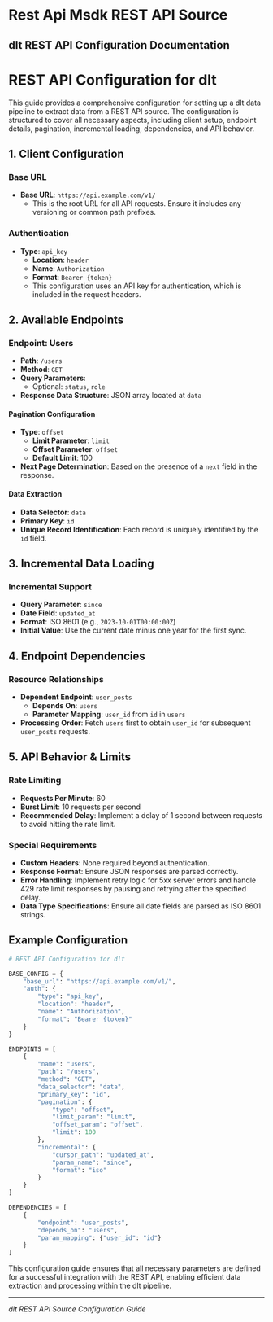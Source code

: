 # Rest Api Msdk REST API Source

## dlt REST API Configuration Documentation

# REST API Configuration for dlt

This guide provides a comprehensive configuration for setting up a dlt data pipeline to extract data from a REST API source. The configuration is structured to cover all necessary aspects, including client setup, endpoint details, pagination, incremental loading, dependencies, and API behavior.

## 1. Client Configuration

### Base URL
- **Base URL**: `https://api.example.com/v1/`
  - This is the root URL for all API requests. Ensure it includes any versioning or common path prefixes.

### Authentication
- **Type**: `api_key`
  - **Location**: `header`
  - **Name**: `Authorization`
  - **Format**: `Bearer {token}`
  - This configuration uses an API key for authentication, which is included in the request headers.

## 2. Available Endpoints

### Endpoint: Users
- **Path**: `/users`
- **Method**: `GET`
- **Query Parameters**: 
  - Optional: `status`, `role`
- **Response Data Structure**: JSON array located at `data`

#### Pagination Configuration
- **Type**: `offset`
  - **Limit Parameter**: `limit`
  - **Offset Parameter**: `offset`
  - **Default Limit**: 100
- **Next Page Determination**: Based on the presence of a `next` field in the response.

#### Data Extraction
- **Data Selector**: `data`
- **Primary Key**: `id`
- **Unique Record Identification**: Each record is uniquely identified by the `id` field.

## 3. Incremental Data Loading

### Incremental Support
- **Query Parameter**: `since`
- **Date Field**: `updated_at`
- **Format**: ISO 8601 (e.g., `2023-10-01T00:00:00Z`)
- **Initial Value**: Use the current date minus one year for the first sync.

## 4. Endpoint Dependencies

### Resource Relationships
- **Dependent Endpoint**: `user_posts`
  - **Depends On**: `users`
  - **Parameter Mapping**: `user_id` from `id` in `users`
- **Processing Order**: Fetch `users` first to obtain `user_id` for subsequent `user_posts` requests.

## 5. API Behavior & Limits

### Rate Limiting
- **Requests Per Minute**: 60
- **Burst Limit**: 10 requests per second
- **Recommended Delay**: Implement a delay of 1 second between requests to avoid hitting the rate limit.

### Special Requirements
- **Custom Headers**: None required beyond authentication.
- **Response Format**: Ensure JSON responses are parsed correctly.
- **Error Handling**: Implement retry logic for 5xx server errors and handle 429 rate limit responses by pausing and retrying after the specified delay.
- **Data Type Specifications**: Ensure all date fields are parsed as ISO 8601 strings.

## Example Configuration

```python
# REST API Configuration for dlt

BASE_CONFIG = {
    "base_url": "https://api.example.com/v1/",
    "auth": {
        "type": "api_key",
        "location": "header",
        "name": "Authorization",
        "format": "Bearer {token}"
    }
}

ENDPOINTS = [
    {
        "name": "users",
        "path": "/users",
        "method": "GET",
        "data_selector": "data",
        "primary_key": "id",
        "pagination": {
            "type": "offset",
            "limit_param": "limit",
            "offset_param": "offset",
            "limit": 100
        },
        "incremental": {
            "cursor_path": "updated_at",
            "param_name": "since",
            "format": "iso"
        }
    }
]

DEPENDENCIES = [
    {
        "endpoint": "user_posts", 
        "depends_on": "users",
        "param_mapping": {"user_id": "id"}
    }
]
```

This configuration guide ensures that all necessary parameters are defined for a successful integration with the REST API, enabling efficient data extraction and processing within the dlt pipeline.

---
*dlt REST API Source Configuration Guide*